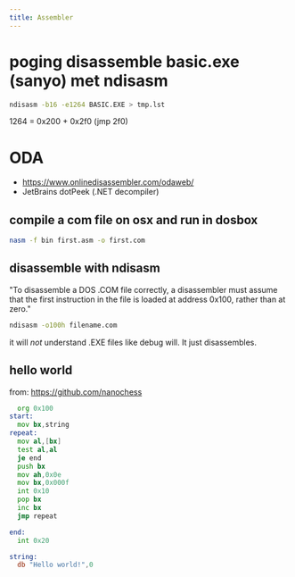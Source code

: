 ```yaml
---
title: Assembler
---
```


# poging disassemble basic.exe (sanyo) met ndisasm
```bash
ndisasm -b16 -e1264 BASIC.EXE > tmp.lst
```
1264 = 0x200 + 0x2f0 (jmp 2f0) 

# ODA
* https://www.onlinedisassembler.com/odaweb/
* JetBrains dotPeek (.NET decompiler)

## compile a com file on osx and run in dosbox
```bash
nasm -f bin first.asm -o first.com
```

## disassemble with ndisasm
"To disassemble a DOS .COM file correctly, a disassembler must assume that the first instruction in the file is loaded at address 0x100, rather than at zero."
```bash
ndisasm -o100h filename.com
```

it will *not* understand .EXE files like debug will. It just disassembles.



## hello world
from: https://github.com/nanochess
```asm
  org 0x100
start:
  mov bx,string
repeat:
  mov al,[bx]
  test al,al
  je end
  push bx
  mov ah,0x0e
  mov bx,0x000f
  int 0x10
  pop bx
  inc bx
  jmp repeat

end:
  int 0x20

string:
  db "Hello world!",0 
```

